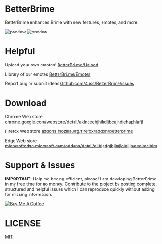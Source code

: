 # BetterBrime
BetterBrime enhances Brime with new features, emotes, and more.

![preview](https://i.imgur.com/IXF46Q1.png)
![preview](https://i.imgur.com/xNhQ8Uf.png)

# Helpful

Upload your own emotes!
[BetterBri.me/Upload](https://betterbri.me/upload)

Library of our emotes
[BetterBri.me/Emotes](https://BetterBri.me/Emotes)

Report bug or submit ideas
[Github.com/4uss/BetterBrime/issues](https://github.com/4uss/BetterBrime/issues)

# Download
 
 Chrome Web store [chrome.google.com/webstore/detail/aklnceehjhihdljbcajhdiehaphlafjl](https://chrome.google.com/webstore/detail/aklnceehjhihdljbcajhdiehaphlafjl)

 Firefox Web store [addons.mozilla.org/firefox/addon/betterbrime](https://addons.mozilla.org/firefox/addon/betterbrime/)

 Edge Web store [microsoftedge.microsoft.com/addons/detail/aiibjgdgjbjlmjlaiojljmoeakocibim](https://microsoftedge.microsoft.com/addons/detail/aiibjgdgjbjlmjlaiojljmoeakocibim)

# Support & Issues
<b>IMPORTANT</b>: Help me beeing efficient, please! I am developing BetterBrime in my free time for no money. Contribute to the project by posting complete, structured and helpful issues which I can reproduce quickly without asking for missing information.

<a href="https://www.buymeacoffee.com/3xanax" target="_blank"><img src="https://i.imgur.com/D4cMvm7.png" alt="Buy Me A Coffee"></a>

# LICENSE
[MIT](https://github.com/anKordii/BetterBrime/blob/main/LICENSE)
